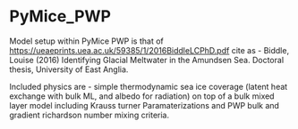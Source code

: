 # PyMice_PWP

Model setup within PyMice PWP is that of https://ueaeprints.uea.ac.uk/59385/1/2016BiddleLCPhD.pdf
cite as - Biddle, Louise (2016) Identifying Glacial Meltwater in the Amundsen Sea. Doctoral thesis, University of East Anglia.

Included physics are - simple thermodynamic sea ice coverage (latent heat exchange with bulk ML, and albedo for radiation) 
on top of a bulk mixed layer model including Krauss turner Paramaterizations and PWP bulk and gradient richardson number mixing criteria. 
